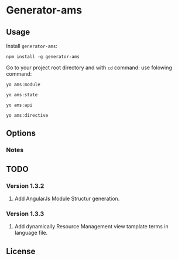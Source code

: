 # Generator-ams


## Usage ##

Install `generator-ams`:

```
npm install -g generator-ams
```

Go to your project root directory and with `cd` command:
use folowing command:
```
yo ams:module
```
```
yo ams:state
```
```
yo ams:api
```
```
yo ams:directive
```

## Options ##

### Notes ###

## TODO ##

### Version 1.3.2 ###
1. Add AngularJs Module Structur generation.
### Version 1.3.3 ###
1. Add dynamically Resource Management view tamplate terms in language file.

## License

